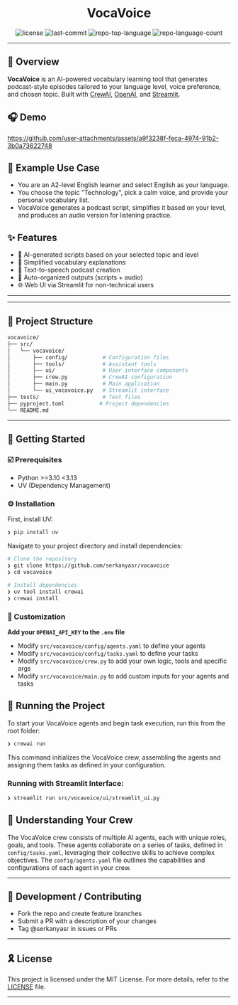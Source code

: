 <p align="center">
  <h1 align="center">VocaVoice</h1>
</p>

<p align="center">
  <img src="https://img.shields.io/github/license/serkanyasr/vocavoice?style=default&logo=opensourceinitiative&logoColor=white&color=0080ff" alt="license">
  <img src="https://img.shields.io/github/last-commit/serkanyasr/vocavoice?style=default&logo=git&logoColor=white&color=0080ff" alt="last-commit">
  <img src="https://img.shields.io/github/languages/top/serkanyasr/vocavoice?style=default&color=0080ff" alt="repo-top-language">
  <img src="https://img.shields.io/github/languages/count/serkanyasr/vocavoice?style=default&color=0080ff" alt="repo-language-count">
</p>

---

## 📍 Overview

**VocaVoice** is an AI-powered vocabulary learning tool that generates podcast-style episodes tailored to your language level, voice preference, and chosen topic. Built with [CrewAI](https://docs.crewai.com), [OpenAI](https://openai.com/), and [Streamlit](https://streamlit.io/).

## 🎧 Demo

https://github.com/user-attachments/assets/a9f3238f-feca-4974-91b2-3b0a73622748



## 🎯 Example Use Case

- You are an A2-level English learner and select English as your language.
- You choose the topic "Technology", pick a calm voice, and provide your personal vocabulary list.
- VocaVoice generates a podcast script, simplifies it based on your level, and produces an audio version for listening practice.


## ✨ Features

- 🧠 AI-generated scripts based on your selected topic and level
- 📜 Simplified vocabulary explanations
- 🎤 Text-to-speech podcast creation
- 📂 Auto-organized outputs (scripts + audio)
- 🌐 Web UI via Streamlit for non-technical users

---

---

## 🧱 Project Structure

```bash
vocavoice/
├── src/
│   └── vocavoice/
│       ├── config/           # Configuration files
│       ├── tools/            # Assistant tools
│       ├── ui/               # User interface components
│       ├── crew.py           # CrewAI configuration
│       ├── main.py           # Main application
│       └── ui_vocavoice.py   # Streamlit interface
├── tests/                    # Test files
├── pyproject.toml           # Project dependencies
└── README.md
```

---

## 🚀 Getting Started

### ☑️ Prerequisites

- Python >=3.10 <3.13
- UV (Dependency Management)

### ⚙️ Installation

First, install UV:

```bash
❯ pip install uv
```

Navigate to your project directory and install dependencies:

```bash
# Clone the repository
❯ git clone https://github.com/serkanyasr/vocavoice
❯ cd vocavoice

# Install dependencies
❯ uv tool install crewai
❯ crewai install
```

### 🔧 Customization

**Add your `OPENAI_API_KEY` to the `.env` file**

- Modify `src/vocavoice/config/agents.yaml` to define your agents
- Modify `src/vocavoice/config/tasks.yaml` to define your tasks
- Modify `src/vocavoice/crew.py` to add your own logic, tools and specific args
- Modify `src/vocavoice/main.py` to add custom inputs for your agents and tasks



## 🤖 Running the Project

To start your VocaVoice agents and begin task execution, run this from the root folder:

```bash
❯ crewai run
```

This command initializes the VocaVoice crew, assembling the agents and assigning them tasks as defined in your configuration.

### Running with Streamlit Interface:
```bash
❯ streamlit run src/vocavoice/ui/streamlit_ui.py
```

## 🧠 Understanding Your Crew

The VocaVoice crew consists of multiple AI agents, each with unique roles, goals, and tools. These agents collaborate on a series of tasks, defined in `config/tasks.yaml`, leveraging their collective skills to achieve complex objectives. The `config/agents.yaml` file outlines the capabilities and configurations of each agent in your crew.

---

## 🧪 Development / Contributing

- Fork the repo and create feature branches
- Submit a PR with a description of your changes
- Tag @serkanyasr in issues or PRs

---

## 🎗 License

This project is licensed under the MIT License. For more details, refer to the [LICENSE](LICENCE) file.

---

